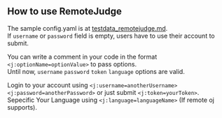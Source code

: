 ## How to use RemoteJudge
The sample config.yaml is at [testdata_remotejudge.md](../examples/testdata_remotejudge.yaml).  
If `username` or `password` field is empty, users have to use their account to submit.  

You can write a comment in your code in the format `<j:optionName=optionValue>` to pass options.  
Until now, `username` `password` `token` `language` options are valid.  

Login to your account using `<j:username=anotherUsername> <j:password=anotherPassword>` or just submit `<j:token=yourToken>`.  
Sepecific Your Language using `<j:language=languageName>` (If remote oj supports).  